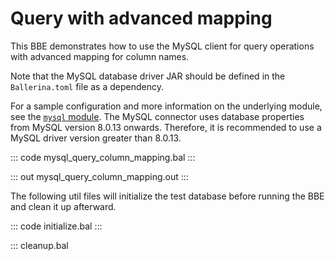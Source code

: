 # Query with advanced mapping

This BBE demonstrates how to use the MySQL client for query operations with advanced mapping for column names.

Note that the MySQL database driver JAR should be defined in the `Ballerina.toml` file as a dependency.

For a sample configuration and more information on the underlying module, see the [`mysql` module](https://docs.central.ballerina.io/ballerinax/mysql/latest/).
The MySQL connector uses database properties from MySQL version 8.0.13 onwards. Therefore, it is
recommended to use a MySQL driver version greater than 8.0.13.

::: code mysql_query_column_mapping.bal :::

::: out mysql_query_column_mapping.out :::

The following util files will initialize the test database before running the BBE and clean it up afterward.

::: code initialize.bal :::

::: cleanup.bal
